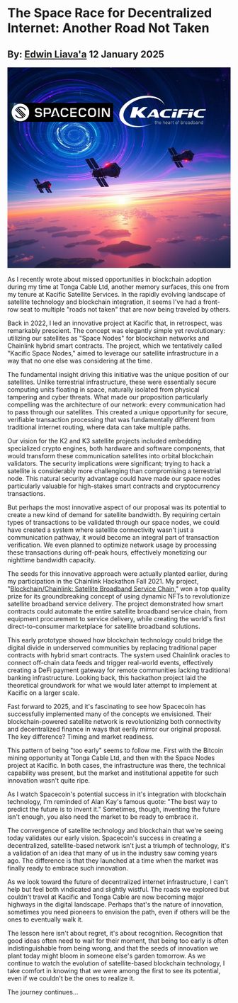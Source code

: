 # The Space Race for Decentralized Internet: Another Road Not Taken
## By: [Edwin Liava'a](https://github.com/EdwinLiavaa) 12 January 2025

<p align="center">
 <img width="1000" src="https://github.com/EdwinLiavaa/liavaa.space/blob/main/blog/20250112/pic.png">
</p>

As I recently wrote about missed opportunities in blockchain adoption during my time at Tonga Cable Ltd, another memory surfaces, this one from my tenure at Kacific Satellite Services. In the rapidly evolving landscape of satellite technology and blockchain integration, it seems I've had a front-row seat to multiple "roads not taken" that are now being traveled by others.

Back in 2022, I led an innovative project at Kacific that, in retrospect, was remarkably prescient. The concept was elegantly simple yet revolutionary: utilizing our satellites as "Space Nodes" for blockchain networks and Chainlink hybrid smart contracts. The project, which we tentatively called "Kacific Space Nodes," aimed to leverage our satellite infrastructure in a way that no one else was considering at the time.

The fundamental insight driving this initiative was the unique position of our satellites. Unlike terrestrial infrastructure, these were essentially secure computing units floating in space, naturally isolated from physical tampering and cyber threats. What made our proposition particularly compelling was the architecture of our network: every communication had to pass through our satellites. This created a unique opportunity for secure, verifiable transaction processing that was fundamentally different from traditional internet routing, where data can take multiple paths.

Our vision for the K2 and K3 satellite projects included embedding specialized crypto engines, both hardware and software components, that would transform these communication satellites into orbital blockchain validators. The security implications were significant; trying to hack a satellite is considerably more challenging than compromising a terrestrial node. This natural security advantage could have made our space nodes particularly valuable for high-stakes smart contracts and cryptocurrency transactions.

But perhaps the most innovative aspect of our proposal was its potential to create a new kind of demand for satellite bandwidth. By requiring certain types of transactions to be validated through our space nodes, we could have created a system where satellite connectivity wasn't just a communication pathway, it would become an integral part of transaction verification. We even planned to optimize network usage by processing these transactions during off-peak hours, effectively monetizing our nighttime bandwidth capacity.

The seeds for this innovative approach were actually planted earlier, during my participation in the Chainlink Hackathon Fall 2021. My project, "[Blockchain/Chainlink: Satellite Broadband Service Chain](https://devpost.com/software/blockchain-chainlink-satellite-broadband-supply-chain)," won a top quality prize for its groundbreaking concept of using dynamic NFTs to revolutionize satellite broadband service delivery. The project demonstrated how smart contracts could automate the entire satellite broadband service chain, from equipment procurement to service delivery, while creating the world's first direct-to-consumer marketplace for satellite broadband solutions.

This early prototype showed how blockchain technology could bridge the digital divide in underserved communities by replacing traditional paper contracts with hybrid smart contracts. The system used Chainlink oracles to connect off-chain data feeds and trigger real-world events, effectively creating a DeFi payment gateway for remote communities lacking traditional banking infrastructure. Looking back, this hackathon project laid the theoretical groundwork for what we would later attempt to implement at Kacific on a larger scale.

Fast forward to 2025, and it's fascinating to see how Spacecoin has successfully implemented many of the concepts we envisioned. Their blockchain-powered satellite network is revolutionizing both connectivity and decentralized finance in ways that eerily mirror our original proposal. The key difference? Timing and market readiness.

This pattern of being "too early" seems to follow me. First with the Bitcoin mining opportunity at Tonga Cable Ltd, and then with the Space Nodes project at Kacific. In both cases, the infrastructure was there, the technical capability was present, but the market and institutional appetite for such innovation wasn't quite ripe.

As I watch Spacecoin's potential success in it's integration with blockchain technology, I'm reminded of Alan Kay's famous quote: "The best way to predict the future is to invent it." Sometimes, though, inventing the future isn't enough, you also need the market to be ready to embrace it.

The convergence of satellite technology and blockchain that we're seeing today validates our early vision. Spacecoin's success in creating a decentralized, satellite-based network isn't just a triumph of technology, it's a validation of an idea that many of us in the industry saw coming years ago. The difference is that they launched at a time when the market was finally ready to embrace such innovation.

As we look toward the future of decentralized internet infrastructure, I can't help but feel both vindicated and slightly wistful. The roads we explored but couldn't travel at Kacific and Tonga Cable are now becoming major highways in the digital landscape. Perhaps that's the nature of innovation, sometimes you need pioneers to envision the path, even if others will be the ones to eventually walk it.

The lesson here isn't about regret, it's about recognition. Recognition that good ideas often need to wait for their moment, that being too early is often indistinguishable from being wrong, and that the seeds of innovation we plant today might bloom in someone else's garden tomorrow. As we continue to watch the evolution of satellite-based blockchain technology, I take comfort in knowing that we were among the first to see its potential, even if we couldn't be the ones to realize it.

The journey continues...
